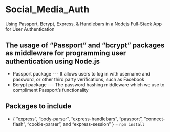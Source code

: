 # Social_Media_Auth
Using Passport, Bcrypt, Express, &amp; Handlebars in a Nodejs Full-Stack App for User Authentication

## The usage of “Passport” and “bcrypt” packages as middleware for programming user authentication using Node.js
- Passport package --- It allows users to log in with username and password, or other third party verifications, such as Facebook
- Bcrypt package --- The password hashing middleware which we use to compliment Passport’s functionality

## Packages to include
- { “express”, “body-parser”, “express-handlebars”, “passport”, “connect-flash”, “cookie-parser”, and “express-session” } = `npm install`